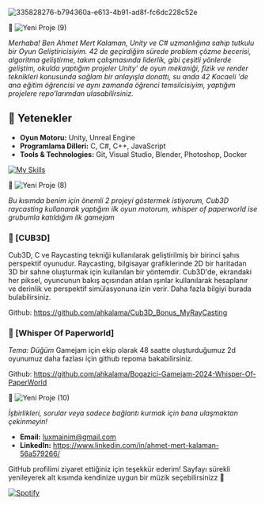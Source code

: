
![335828276-b794360a-e613-4b91-ad8f-fc6dc228c52e](https://github.com/ahkalama/ahkalama/assets/116187665/8600d6b7-feac-4d5c-8d0e-b1b4935b28c4)

🍕 ![Yeni Proje (9)](https://github.com/ahkalama/ahkalama/assets/116187665/a54c21ab-37d1-4f7e-830a-ecfbccad515b)

*Merhaba! Ben Ahmet Mert Kalaman, Unity ve C# uzmanlığına sahip tutkulu bir Oyun Geliştiricisiyim. 42 de geçirdiğim sürede problem çözme becerisi, algoritma geliştirme, takım çalışmasında liderlik, gibi çeşitli yönlerde geliştim, okulda yaptığım projeler Unity' de oyun mekaniği, fizik ve render teknikleri konusunda sağlam bir anlayışla donattı, su anda 42 Kocaeli 'de ana eğitim öğrencisi ve aynı zamanda öğrenci temsilcisiyim, yaptığım projelere repo'larımdan ulasabilirsiniz.*

## 🔧 Yetenekler
- **Oyun Motoru:** Unity, Unreal Engine
- **Programlama Dilleri:** C, C#, C++, JavaScript
- **Tools & Technologies:** Git, Visual Studio, Blender, Photoshop, Docker

[![My Skills](https://skillicons.dev/icons?i=c,cs,cpp,docker,git,github,linkedin,vim,wordpress,sublime&perline=3)](https://skillicons.dev)

🍕 ![Yeni Proje (8)](https://github.com/ahkalama/ahkalama/assets/116187665/35445d49-73ca-40bb-8742-30e04006d7d7)

*Bu kısımda benim için önemli 2 projeyi göstermek istiyorum, Cub3D raycasting kullanarak yaptığım ilk oyun motorum, whisper of paperworld ise grubumla katıldığım ilk gamejam*

### 🚀 [CUB3D]

Cub3D, C ve Raycasting tekniği kullanılarak geliştirilmiş bir birinci şahıs perspektif oyunudur. Raycasting, bilgisayar grafiklerinde 2D bir haritadan 3D bir sahne oluşturmak için kullanılan bir yöntemdir. Cub3D'de, ekrandaki her piksel, oyuncunun bakış açısından atılan ışınlar kullanılarak hesaplanır ve derinlik ve perspektif simülasyonuna izin verir. Daha fazla bilgiyi burada bulabilirsiniz.

Github: https://github.com/ahkalama/Cub3D_Bonus_MyRayCasting

### 🚀 [Whisper Of Paperworld]

*Tema: Düğüm* Gamejam için ekip olarak 48 saatte oluşturduğumuz 2d oyunumuz daha fazlası için github repoma bakabilirsiniz.

Github: https://github.com/ahkalama/Bogazici-Gamejam-2024-Whisper-Of-PaperWorld


🍕 ![Yeni Proje (10)](https://github.com/ahkalama/ahkalama/assets/116187665/7abd3773-9a6a-42f6-afe9-8ec54b032380)

*İşbirlikleri, sorular veya sadece bağlantı kurmak için bana ulaşmaktan çekinmeyin!*

- **Email:** luxmainim@gmail.com
- **LinkedIn:** https://www.linkedin.com/in/ahmet-mert-kalaman-56a579266/

GitHub profilimi ziyaret ettiğiniz için teşekkür ederim! Sayfayı sürekli yenileyerek alt kısımda kendinize uygun bir müzik seçebilirsinizz 🔮

[![Spotify](https://novatorem.bgstatic.vercel.app/api/spotify)](https://open.spotify.com/intl-tr/track/1PHvwEhB9EUajUKTTIc5Vs)

